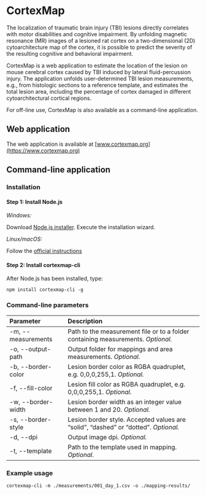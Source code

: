 # CortexMap
The localization of traumatic brain injury (TBI) lesions directly correlates with motor disabilities and cognitive impairment. By unfolding magnetic resonance (MR) images of a lesioned rat cortex on a two-dimensional (2D) cytoarchitecture map of the cortex, it is possible to predict the severity of the resulting cognitive and behavioral impairment.

CortexMap is a web application to estimate the location of the lesion on mouse cerebral cortex caused by TBI induced by lateral fluid-percussion injury. The application unfolds user-determined TBI lesion measurements, e.g., from histologic sections to a reference template, and estimates the total lesion area, including the percentage of cortex damaged in different cytoarchitectural cortical regions.

For off-line use, CortexMap is also available as a command-line application.


## Web application
The web application is available at [www.cortexmap.org](https://www.cortexmap.org)


## Command-line application
### Installation

#### Step 1: Install Node.js

*Windows:*

Download [Node.js installer](https://nodejs.org/en/). Execute the installation wizard.

*Linux/macOS:*

Follow the [official instructions](https://nodejs.org/en/download/package-manager/)

#### Step 2: Install cortexmap-cli
After Node.js has been installed, type:
```
npm install cortexmap-cli -g
```

### Command-line parameters
|Parameter	| Description |
|:----------|:------------|
|-m, --measurements|Path to the measurement file or to a folder containing measurements. *Optional.*|
|-o, --output-path|	Output folder for mappings and area measurements. *Optional.*|
|-b, --border-color|	Lesion border color as RGBA quadruplet, e.g. 0,0,0,255,1.  *Optional.*|
|-f, --fill-color|	Lesion fill color as RGBA quadruplet, e.g. 0,0,0,255,1.  *Optional.*|
|-w, --border-width|	Lesion border width as an integer value between 1 and 20.  *Optional.*|
|-s, --border-style|	Lesion border style. Accepted values are “solid”, “dashed” or “dotted”.  *Optional.*|
|-d, --dpi|	Output image dpi. *Optional.*|
|-t, --template|	Path to the template used in mapping. *Optional.*|


### Example usage
```
cortexmap-cli -m ./measurements/001_day_1.csv -o ./mapping-results/
```
